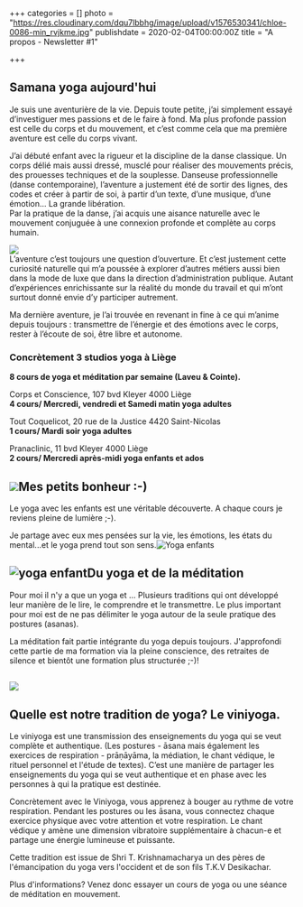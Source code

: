 +++
categories = []
photo = "https://res.cloudinary.com/dqu7lbbhg/image/upload/v1576530341/chloe-0086-min_rvjkme.jpg"
publishdate = 2020-02-04T00:00:00Z
title = "A propos - Newsletter #1"

+++
## Samana yoga aujourd'hui

Je suis une aventurière de la vie. Depuis toute petite, j’ai simplement essayé d’investiguer mes passions et de le faire à fond. Ma plus profonde passion est celle du corps et du mouvement, et c’est comme cela que ma première aventure est celle du corps vivant.

J’ai débuté enfant avec la rigueur et la discipline de la danse classique. Un corps délié mais aussi dressé, musclé pour réaliser des mouvements précis, des prouesses techniques et de la souplesse. Danseuse professionnelle (danse contemporaine), l’aventure a justement été de sortir des lignes, des codes et créer à partir de soi, à partir d’un texte, d’une musique, d’une émotion… La grande libération.  
Par la pratique de la danse, j’ai acquis une aisance naturelle avec le mouvement conjuguée à une connexion profonde et complète au corps humain.

![](https://res.cloudinary.com/dqu7lbbhg/image/upload/c_scale,dpr_auto,q_70,w_680/v1580720809/chloe-0059-min_jpor4s.jpg)  
L’aventure c’est toujours une question d’ouverture. Et c’est justement cette curiosité naturelle qui m’a poussée à explorer d’autres métiers aussi bien dans la mode de luxe que dans la direction d’administration publique. Autant d’expériences enrichissante sur la réalité du monde du travail et qui m’ont surtout donné envie d’y participer autrement.

Ma dernière aventure, je l’ai trouvée en revenant in fine à ce qui m’anime depuis toujours : transmettre de l’énergie et des émotions avec le corps, rester à l’écoute de soi, être libre et autonome.

### Concrètement 3 studios yoga à Liège

**8 cours de yoga et méditation par semaine (Laveu & Cointe).**

Corps et Conscience, 107 bvd Kleyer 4000 Liège  
**4 cours/ Mercredi, vendredi et Samedi matin yoga adultes**

Tout Coquelicot, 20 rue de la Justice 4420 Saint-Nicolas  
**1 cours/ Mardi soir yoga adultes**

Pranaclinic, 11 bvd Kleyer 4000 Liège  
**2 cours/ Mercredi après-midi yoga enfants et ados**

## ![](https://res.cloudinary.com/dqu7lbbhg/image/upload/c_scale,dpr_auto,q_70,w_680/v1580720940/IMG_2560_cmbln7.jpg)Mes petits bonheur :-) 

Le yoga avec les enfants est une véritable découverte. A chaque cours je reviens pleine de lumière ;-).

Je partage avec eux mes pensées sur la vie, les émotions, les états du mental...et le yoga prend tout son sens.![](https://res.cloudinary.com/dqu7lbbhg/image/upload/c_scale,dpr_auto,q_70,w_680/v1580721021/IMG_2585_x4kvnj.jpg "Yoga enfants")

## ![](https://res.cloudinary.com/dqu7lbbhg/image/upload/c_scale,dpr_auto,q_70,w_680/v1580721045/IMG_3480_etioha.jpg "yoga enfant")Du yoga et de la méditation

Pour moi il n'y a que un yoga et ... Plusieurs traditions qui ont développé leur manière de le lire, le comprendre et le transmettre. Le plus important pour moi est de ne pas délimiter le yoga autour de la seule pratique des postures (asanas).

La méditation fait partie intégrante du yoga depuis toujours. J'approfondi cette partie de ma formation via la pleine conscience, des retraites de silence et bientôt une formation plus structurée ;-)!

## ![](https://res.cloudinary.com/dqu7lbbhg/image/upload/c_scale,dpr_auto,q_70,w_680/v1580721206/Capture_d_e%CC%81cran_2019-12-10_a%CC%80_15.34.16_zrqtvc.png)

## Quelle est notre tradition de yoga? Le viniyoga.

Le viniyoga est une transmission des enseignements du yoga qui se veut complète et authentique. (Les postures - āsana mais également les exercices de respiration - prāṇāyāma, la médiation, le chant védique, le rituel personnel et l'étude de textes). C’est une manière de partager les enseignements du yoga qui se veut authentique et en phase avec les personnes à qui la pratique est destinée.

Concrètement avec le Viniyoga, vous apprenez à bouger au rythme de votre respiration. Pendant les postures ou les āsana, vous connectez chaque exercice physique avec votre attention et votre respiration. Le chant védique y amène une dimension vibratoire supplémentaire à chacun-e et partage une énergie lumineuse et puissante.

Cette tradition est issue de Shri T. Krishnamacharya un des pères de l'émancipation du yoga vers l'occident et de son fils T.K.V Desikachar.

Plus d'informations? Venez donc essayer un cours de yoga ou une séance de méditation en mouvement.